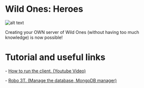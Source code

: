 # Wild Ones: Heroes

![alt text](https://i.imgur.com/7PQcSez.png)


Creating your OWN server of Wild Ones (without having too much knowledge) is now possible!


# Tutorial and useful links

<p>- <a href="http://www.fastswf.com/1R-uVQM">How to run the client. (Youtube Video)</a></p>
<p>- <a href="https://robomongo.org/">Robo 3T. (Manage the database, MongoDB manager)</a></p>
